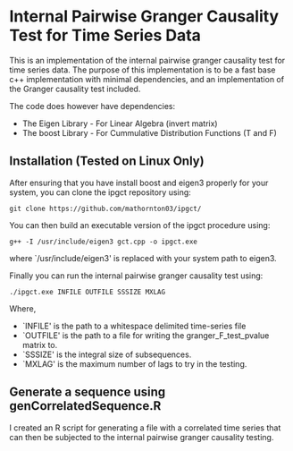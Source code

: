 # Internal Pairwise Granger Causality Test for Time Series Data

This is an implementation of the internal pairwise granger causality test 
for time series data.  The purpose of this implementation is to be a fast 
base c++ implementation with minimal dependencies, and an implementation 
of the Granger causality test included.

The code does however have dependencies: 
+ The Eigen Library - For Linear Algebra (invert matrix)
+ The boost Library - For Cummulative Distribution Functions (T and F)

## Installation (Tested on Linux Only) 

After ensuring that you have install boost and eigen3 properly for your system, 
you can clone the ipgct repository using: 

```
git clone https://github.com/mathornton03/ipgct/
```

You can then build an executable version of the ipgct procedure using: 

```
g++ -I /usr/include/eigen3 gct.cpp -o ipgct.exe
```

where `/usr/include/eigen3' is replaced with your system path to eigen3.

Finally you can run the internal pairwise granger causality test using: 

```
./ipgct.exe INFILE OUTFILE SSSIZE MXLAG
```

Where, 
+ `INFILE' is the path to a whitespace delimited time-series file
+ `OUTFILE' is the path to a file for writing the granger_F_test_pvalue matrix to.
+ `SSSIZE' is the integral size of subsequences. 
+ `MXLAG' is the maximum number of lags to try in the testing.

## Generate a sequence using genCorrelatedSequence.R 

I created an R script for generating a file with a correlated time series 
that can then be subjected to the internal pairwise granger causality testing.

